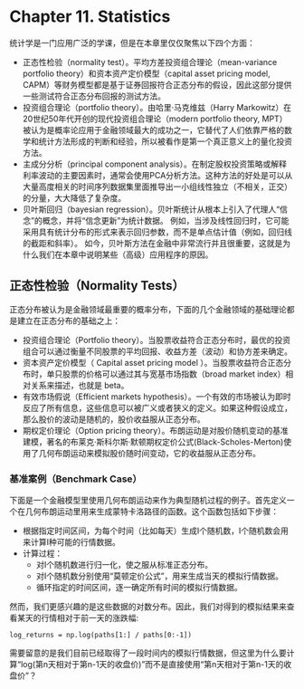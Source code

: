 # Chapter 11. Statistics

统计学是一门应用广泛的学课，但是在本章里仅仅聚焦以下四个方面：

- 正态性检验（normality test）。平均方差投资组合理论（mean-variance portfolio theory）和资本资产定价模型（capital asset pricing model, CAPM）等财务模型都是基于证券回报符合正态分布的假设，因此这部分提供一些测试符合正态分布回报的测试方法。
- 投资组合理论（portfolio theory）。由哈里·马克维兹（Harry Markowitz）在20世纪50年代开创的现代投资组合理论（modern portfolio theory, MPT）被认为是概率论应用于金融领域最大的成功之一，它替代了人们依靠严格的数学和统计方法形成的判断和经验，所以被看作是第一个真正意义上的量化投资方法。
- 主成分分析（principal component analysis）。在制定股权投资策略或解释利率波动的主要因素时，通常会使用PCA分析方法。这种方法的好处是可以从大量高度相关的时间序列数据集里面推导出一小组线性独立（不相关，正交）的分量，大大降低了复杂度。
- 贝叶斯回归（bayesian regression）。贝叶斯统计从根本上引入了代理人“信念”的概念，并将“信念更新”为统计数据。 例如，当涉及线性回归时，它可能采用具有统计分布的形式来表示回归参数，而不是单点估计值（例如，回归线的截距和斜率）。 如今，贝叶斯方法在金融中非常流行并且很重要，这就是为什么我们在本章中说明某些（高级）应用程序的原因。

## 正态性检验（Normality Tests）

正态分布被认为是金融领域最重要的概率分布，下面的几个金融领域的基础理论都是建立在正态分布的基础之上：

- 投资组合理论（Portfolio theory）。当股票收益符合正态分布时，最优的投资组合可以通过衡量不同股票的平均回报、收益方差（波动）和协方差来确定。
- 资本资产定价模型（ Capital asset pricing model ）。当股票收益符合正态分布时，单只股票的价格可以通过其与宽基市场指数（broad market index）相对关系来描述，也就是 beta。
- 有效市场假说（Efficient markets hypothesis）。一个有效的市场被认为即时反应了所有信息，这些信息可以被广义或者狭义的定义。如果这种假设成立，那么股价的波动是随机的，股价收益服从正态分布。
- 期权定价理论（Option pricing theory）。布朗运动是对股价随机变动的基准建模，著名的布莱克·斯科尔斯·默顿期权定价公式(Black-Scholes-Merton)使用了几何布朗运动来模拟股价随时间变动，它的收益服从正态分布。

### 基准案例（Benchmark Case）

下面是一个金融模型里使用几何布朗运动来作为典型随机过程的例子。首先定义一个在几何布朗运动里用来生成蒙特卡洛路径的函数。这个函数包括如下步骤：

- 根据指定时间区间，为每个时间（比如每天）生成I个随机数，I个随机数会用来计算I种可能的行情数据。
- 计算过程：
  - 对I个随机数进行归一化，使之服从标准正态分布。
  - 对I个随机数分别使用“莫顿定价公式”，用来生成当天的模拟行情数据。
  - 循环指定的时间区间，逐一确定所有时间的模拟行情数据。

然而，我们更感兴趣的是这些数据的对数分布。因此，我们对得到的模拟结果来查看某天的行情相对于前一天的涨跌幅:

```
log_returns = np.log(paths[1:] / paths[0:-1])
```

需要留意的是我们目前已经取得了一段时间内的模拟行情数据，但这里为什么要计算“log(第n天相对于第n-1天的收盘价)”而不是直接使用“第n天相对于第n-1天的收盘价”？
